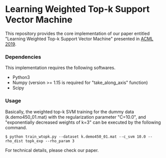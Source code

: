 # Learning Weighted Top-k Support Vector Machine

This repository provides the core implementation of our paper entitled 
"Learning Weighted Top-k Support Vector Machine" presented in 
[ACML 2019](http://www.acml-conf.org/2019/conference/accepted-papers/304/).

### Dependencies
This implementation requires the following softwares.
* Python3
* Numpy (version >= 1.15 is required for "take_along_axis" function)
* Scipy

### Usage
Basically, the weighted top-k SVM training for the dummy data (k.demo450_01.mat) with the regularization parameter "C=10.0", and "exponentially decreased weights of k=3" can be executed by the following command.
```
$ python train_wtopk.py --dataset k.demo450_01.mat --c_svm 10.0 --rho_dist topk_exp --rho_param 3
```
For technical details, please check our paper.
